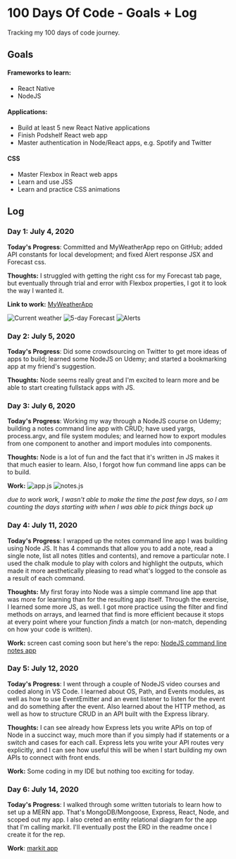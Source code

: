# 100 Days Of Code - Goals + Log
Tracking my 100 days of code journey.

## Goals

#### Frameworks to learn:
- React Native
- NodeJS

#### Applications:
- Build at least 5 new React Native applications
- Finish Podshelf React web app
- Master authentication in Node/React apps, e.g. Spotify and Twitter

#### CSS
- Master Flexbox in React web apps
- Learn and use JSS
- Learn and practice CSS animations

## Log

### Day 1: July 4, 2020

**Today's Progress**: Committed and  MyWeatherApp repo on GitHub; added API constants for local development; and fixed Alert response JSX and Forecast css.

**Thoughts:** I struggled with getting the right css for my Forecast tab page, but eventually through trial and error with Flexbox properties, I got it to look the way I wanted it.

**Link to work:** [MyWeatherApp](https://github.com/lisajacobson/MyWeatherApp)

![Current weather](https://user-images.githubusercontent.com/7946801/86827553-20ecba80-c060-11ea-9f63-a28389c76b6f.png)   ![5-day Forecast](https://user-images.githubusercontent.com/7946801/86827554-20ecba80-c060-11ea-8211-f1ee1a755351.png)   ![Alerts](https://user-images.githubusercontent.com/7946801/86827556-21855100-c060-11ea-973e-aa91bc590186.png)



### Day 2: July 5, 2020

**Today's Progress**: Did some crowdsourcing on Twitter to get more ideas of apps to build; learned some NodeJS on Udemy; and started a bookmarking app at my friend's suggestion.

**Thoughts:** Node seems really great and I'm excited to learn more and be able to start creating fullstack apps with JS.

### Day 3: July 6, 2020

**Today's Progress**: Working my way through a NodeJS course on Udemy; building a notes command line app with CRUD; have used yargs, process.argv, and file system modules; and learned how to export modules from one component to another and import modules into components.

**Thoughts:** Node is a lot of fun and the fact that it's written in JS makes it that much easier to learn. Also, I forgot how fun command line apps can be to build.

**Work:** ![app.js](https://user-images.githubusercontent.com/7946801/86828072-c30ca280-c060-11ea-9b3d-351496a19b43.png)   ![notes.js](https://user-images.githubusercontent.com/7946801/86828074-c30ca280-c060-11ea-9c75-204c070e2de0.png)

*due to work work, I wasn't able to make the time the past few days, so I am counting the days starting with when I was able to pick things back up*

### Day 4: July 11, 2020
**Today's Progress**: I wrapped up the notes command line app I was building using Node JS. It has 4 commands that allow you to add a note, read a single note, list all notes (titles and contents), and remove a particular note. I used the chalk module to play with colors and highlight the outputs, which made it more aesthetically pleasing to read what's logged to the console as a result of each command.

**Thoughts:** My first foray into Node was a simple command line app that was more for learning than for the resulting app itself. Through the exercise, I learned some more JS, as well. I got more practice using the filter and find methods on arrays, and learned that find is more efficient because it stops at every point where your function *finds* a match (or non-match, depending on how your code is written).

**Work:** screen cast coming soon but here's the repo: [NodeJS command line notes app](https://github.com/lisajacobson/notes-cmd-app)

### Day 5: July 12, 2020
**Today's Progress**: I went through a couple of NodeJS video courses and coded along in VS Code. I learned about OS, Path, and Events modules, as well as how to use EventEmitter and an event listener to listen for the event and do something after the event. Also learned about the HTTP method, as well as how to structure CRUD in an API built with the Express library.

**Thoughts:** I can see already how Express lets you write APIs on top of Node in a succinct way, much more than if you simply had if statements or a switch and cases for each call. Express lets you write your API routes very explicitly, and I can see how useful this will be when I start building my own APIs to connect with front ends.

**Work:** Some coding in my IDE but nothing too exciting for today.

### Day 6: July 14, 2020
**Today's Progress**: I walked through some written tutorials to learn how to set up a MERN app. That's MongoDB/Mongoose, Express, React, Node, and scoped out my app. I also creted an entity relational diagram for the app that I'm calling markit. I'll eventually post the ERD in the readme once I create it for the rep.

**Work**: [markit app](https://github.com/lisajacobson/markit)

